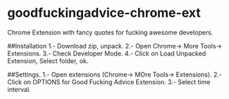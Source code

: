# goodfuckingadvice-chrome-ext
Chrome Extension with fancy quotes for fucking awesome developers.

##Installation
1.- Download zip, unpack.
2.- Open Chrome-> More Tools-> Extensions.
3.- Check Developer Mode.
4.- Click on Load Unpacked Extension, Select folder, ok.

##Settings.
1.- Open extensions (Chrome-> MOre Tools-> Extensions).
2.- Click on OPTIONS for Good Fucking Advice Extension.
3.- Select time interval.
